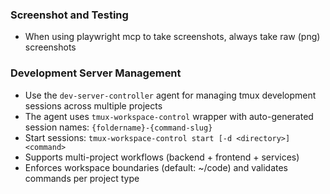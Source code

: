 ### Screenshot and Testing

- When using playwright mcp to take screenshots, always take raw (png) screenshots

### Development Server Management

- Use the `dev-server-controller` agent for managing tmux development sessions across multiple projects
- The agent uses `tmux-workspace-control` wrapper with auto-generated session names: `{foldername}-{command-slug}`
- Start sessions: `tmux-workspace-control start [-d <directory>] <command>`
- Supports multi-project workflows (backend + frontend + services)
- Enforces workspace boundaries (default: ~/code) and validates commands per project type
